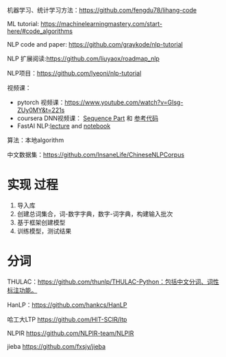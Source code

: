 机器学习、统计学习方法：https://github.com/fengdu78/lihang-code

ML tutorial: https://machinelearningmastery.com/start-here/#code_algorithms

NLP code and paper: https://github.com/graykode/nlp-tutorial

NLP 扩展阅读:https://github.com/liuyaox/roadmap_nlp

NLP项目：https://github.com/lyeoni/nlp-tutorial

视频课：

- pytorch 视频课：https://www.youtube.com/watch?v=GIsg-ZUy0MY&t=221s
- coursera DNN视频课： [Sequence Part](https://www.coursera.org/learn/neural-networks-deep-learning?specialization=deep-learning#syllabus ) 和 [参考代码](https://github.com/dangnam739/deep-learning-coursera)
- FastAI NLP:[lecture](https://www.youtube.com/watch?v=cce8ntxP_XI&list=PLtmWHNX-gukKocXQOkQjuVxglSDYWsSh9&index=2&t=0s) and [notebook](https://github.com/fastai/course-nlp)

算法：本地algorithm

中文数据集：https://github.com/InsaneLife/ChineseNLPCorpus

# 实现 过程

1. 导入库
2. 创建总词集合，词-数字字典，数字-词字典，构建输入批次
3. 基于框架创建模型
4. 训练模型，测试结果

# 分词

THULAC：https://github.com/thunlp/THULAC-Python：包括中文分词、词性标注功能。

HanLP：https://github.com/hankcs/HanLP

哈工大LTP https://github.com/HIT-SCIR/ltp

NLPIR https://github.com/NLPIR-team/NLPIR

jieba https://github.com/fxsjy/jieba